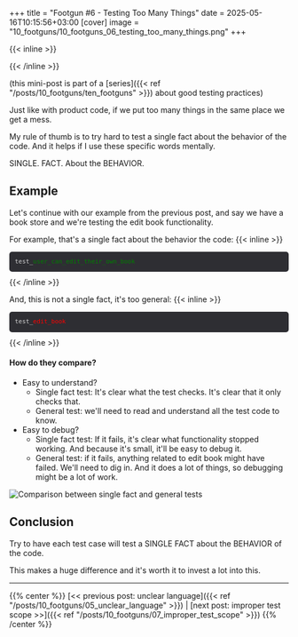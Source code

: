 +++
title = "Footgun #6 - Testing Too Many Things"
date = 2025-05-16T10:15:56+03:00
[cover]
  image = "10_footguns/10_footguns_06_testing_too_many_things.png"
+++

{{< inline >}}
<style>
.code-example {
  background-color: #2E2E33;
  padding: 10px;
  margin-bottom:10px;
  border-radius: 5px;
  font-family: monospace;
  white-space: pre;
  color: #d5d5d6;
  font-size: .78em;
  line-height: 1.5;
}
.highlight-red {
  color: red;
}
.highlight-green {
  color: green;
}
</style>
{{< /inline >}}

(this mini-post is part of a [series]({{< ref "/posts/10_footguns/ten_footguns" >}}) about good testing practices)

Just like with product code, if we put too many things in the same place we get a mess.

My rule of thumb is to try hard to test a single fact about the behavior of the code.
And it helps if I use these specific words mentally.

SINGLE. FACT. About the BEHAVIOR.


## Example
Let's continue with our example from the previous post, and say we have a book store and we're testing the edit book functionality.

For example, that's a single fact about the behavior the code:
{{< inline >}}
<div class="code-example">test_<span class="highlight-green">user_can_edit_their_own_book</span></div>
{{< /inline >}}

And, this is not a single fact, it's too general:
{{< inline >}}
<div class="code-example">test_<span class="highlight-red">edit_book</span></div>
{{< /inline >}}



#### How do they compare?
- Easy to understand?
  - Single fact test: It's clear what the test checks. It's clear that it only checks that.
  - General test: we'll need to read and understand all the test code to know.
- Easy to debug?
  - Single fact test: If it fails, it's clear what functionality stopped working. And because it's small, it'll be easy
  to debug it.
  - General test: if it fails, anything related to edit book might have failed. We'll need to dig in. And it does a lot
  of things, so debugging might be a lot of work.


![Comparison between single fact and general tests](/10_footguns/10_footguns_06_testing_too_many_things_comparison.png)


## Conclusion
Try to have each test case will test a SINGLE FACT about the BEHAVIOR of the code.

This makes a huge difference and it's worth it to invest a lot into this.

---
{{% center %}}
[<< previous post: unclear language]({{< ref "/posts/10_footguns/05_unclear_language" >}}) |
[next post: improper test scope >>]({{< ref "/posts/10_footguns/07_improper_test_scope" >}})
{{% /center %}}
